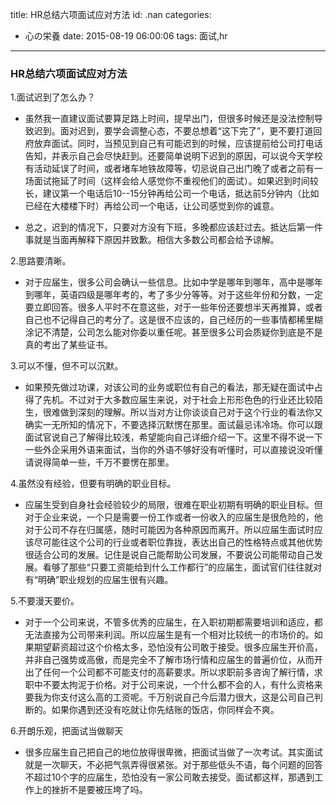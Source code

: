 title: HR总结六项面试应对方法
id: .nan
categories:
  - 心の栄養
date: 2015-08-19 06:00:06
tags: 面试,hr
---
### HR总结六项面试应对方法
1.面试迟到了怎么办？

* 虽然我一直建议面试要算足路上时间，提早出门，但很多时候还是没法控制导致迟到。面对迟到，要学会调整心态，不要总想着“这下完了”，更不要打道回府放弃面试。同时，当预见到自己有可能迟到的时候，应该提前给公司打电话告知，并表示自己会尽快赶到。还要简单说明下迟到的原因，可以说今天学校有活动延误了时间，或者堵车地铁故障等，切忌说自己出门晚了或者之前有一场面试拖延了时间（这样会给人感觉你不重视他们的面试）。如果迟到时间较长，建议第一个电话后10--15分钟再给公司一个电话，抵达前5分钟内（比如已经在大楼楼下时）再给公司一个电话，让公司感觉到你的诚意。

* 总之，迟到的情况下，只要对方没有下班，多晚都应该赶过去。抵达后第一件事就是当面再解释下原因并致歉。相信大多数公司都会给予谅解。

2.思路要清晰。

* 对于应届生，很多公司会确认一些信息。比如中学是哪年到哪年，高中是哪年到哪年，英语四级是哪年考的，考了多少分等等。对于这些年份和分数，一定要立即回答。很多人平时不在意这些，对于一些年份还要想半天再推算，或者自己也不记得自己的考分了。这是很不应该的，自己经历的一些事情都稀里糊涂记不清楚，公司怎么能对你委以重任呢。甚至很多公司会质疑你到底是不是真的考出了某些证书。

3.可以不懂，但不可以沉默。

* 如果预先做过功课，对该公司的业务或职位有自己的看法，那无疑在面试中占得了先机。不过对于大多数应届生来说，对于社会上形形色色的行业还比较陌生，很难做到深刻的理解。所以当对方让你谈谈自己对于这个行业的看法你又确实一无所知的情况下，不要选择沉默愣在那里。面试最忌讳冷场。你可以跟面试官说自己了解得比较浅，希望能向自己详细介绍一下。这里不得不说一下一些外企采用外语来面试，当你的外语不够好没有听懂时，可以直接说没听懂请说得简单一些，千万不要愣在那里。

4.虽然没有经验，但要有明确的职业目标。

* 应届生受到自身社会经验较少的局限，很难在职业初期有明确的职业目标。但对于企业来说，一个只是需要一份工作或者一份收入的应届生是很危险的，他对于公司不存在归属感，随时可能因为各种原因而离开。所以应届生面试时应该尽可能往这个公司的行业或者职位靠拢，表达出自己的性格特点或其他优势很适合公司的发展。记住是说自己能帮助公司发展，不要说公司能带动自己发展。看够了那些“只要工资能给到什么工作都行”的应届生，面试官们往往就对有“明确”职业规划的应届生很有兴趣。

5.不要漫天要价。

* 对于一个公司来说，不管多优秀的应届生，在入职初期都需要培训和适应，都无法直接为公司带来利润。所以应届生是有一个相对比较统一的市场价的。如果期望薪资超过这个价格太多，恐怕没有公司敢于接受。很多应届生开价高，并非自己强势或高傲，而是完全不了解市场行情和应届生的普遍价位，从而开出了任何一个公司都不可能支付的高薪要求。所以求职前多咨询了解行情，求职中不要太拘泥于价格。对于公司来说，一个什么都不会的人，有什么资格来要我为你支付这么高的工资呢。千万别说自己今后潜力很大，这是公司自己判断的。如果你遇到还没有吃就让你先结账的饭店，你同样会不爽。

6.开朗乐观，把面试当做聊天

* 很多应届生自己把自己的地位放得很卑微，把面试当做了一次考试。其实面试就是一次聊天，不必把气氛弄得很紧张。对于那些低头不语，每个问题的回答不超过10个字的应届生，恐怕没有一家公司敢去接受。面试都这样，那遇到工作上的挫折不是要被压垮了吗。